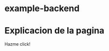# example-backend
<h1 >Explicacion de la pagina</h1>
 <a https://www.notion.so/Pruebas-FRONTED-y-PHP-a33392b8e5f847a796434e4dda5e9b4d">Hazme click!</a> 
